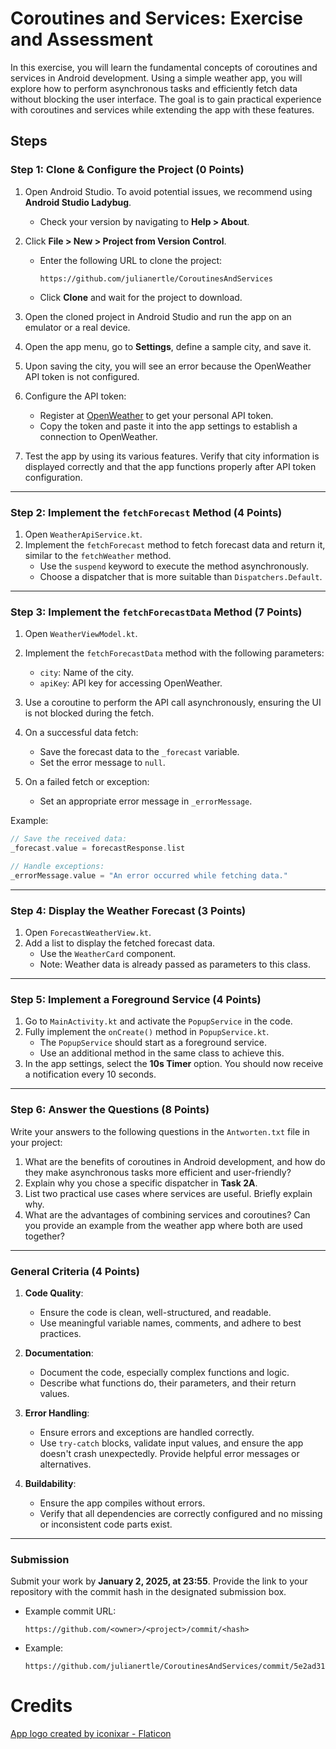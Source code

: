 # Coroutines and Services: Exercise and Assessment

In this exercise, you will learn the fundamental concepts of coroutines and services in Android
development. Using a simple weather app, you will explore how to perform asynchronous tasks and
efficiently fetch data without blocking the user interface. The goal is to gain practical experience
with coroutines and services while extending the app with these features.

## Steps

### Step 1: Clone & Configure the Project (0 Points)

1. Open Android Studio. To avoid potential issues, we recommend using **Android Studio Ladybug**.
    - Check your version by navigating to **Help > About**.

2. Click **File > New > Project from Version Control**.
    - Enter the following URL to clone the project:
      ```
      https://github.com/julianertle/CoroutinesAndServices
      ```
    - Click **Clone** and wait for the project to download.

3. Open the cloned project in Android Studio and run the app on an emulator or a real device.

4. Open the app menu, go to **Settings**, define a sample city, and save it.

5. Upon saving the city, you will see an error because the OpenWeather API token is not configured.

6. Configure the API token:
    - Register at [OpenWeather](https://home.openweathermap.org/api_keys) to get your personal API
      token.
    - Copy the token and paste it into the app settings to establish a connection to OpenWeather.

7. Test the app by using its various features. Verify that city information is displayed correctly
   and that the app functions properly after API token configuration.

---

### Step 2: Implement the `fetchForecast` Method (4 Points)

1. Open `WeatherApiService.kt`.
2. Implement the `fetchForecast` method to fetch forecast data and return it, similar to the
   `fetchWeather` method.
    - Use the `suspend` keyword to execute the method asynchronously.
    - Choose a dispatcher that is more suitable than `Dispatchers.Default`.

---

### Step 3: Implement the `fetchForecastData` Method (7 Points)

1. Open `WeatherViewModel.kt`.
2. Implement the `fetchForecastData` method with the following parameters:
    - `city`: Name of the city.
    - `apiKey`: API key for accessing OpenWeather.

3. Use a coroutine to perform the API call asynchronously, ensuring the UI is not blocked during the
   fetch.

4. On a successful data fetch:
    - Save the forecast data to the `_forecast` variable.
    - Set the error message to `null`.

5. On a failed fetch or exception:
    - Set an appropriate error message in `_errorMessage`.

Example:

```kotlin
// Save the received data:
_forecast.value = forecastResponse.list

// Handle exceptions:
_errorMessage.value = "An error occurred while fetching data."
```

---

### Step 4: Display the Weather Forecast (3 Points)

1. Open `ForecastWeatherView.kt`.
2. Add a list to display the fetched forecast data.
    - Use the `WeatherCard` component.
    - Note: Weather data is already passed as parameters to this class.

---

### Step 5: Implement a Foreground Service (4 Points)

1. Go to `MainActivity.kt` and activate the `PopupService` in the code.
2. Fully implement the `onCreate()` method in `PopupService.kt`.
    - The `PopupService` should start as a foreground service.
    - Use an additional method in the same class to achieve this.
3. In the app settings, select the **10s Timer** option. You should now receive a notification every
   10 seconds.

---

### Step 6: Answer the Questions (8 Points)

Write your answers to the following questions in the `Antworten.txt` file in your project:

1. What are the benefits of coroutines in Android development, and how do they make asynchronous
   tasks more efficient and user-friendly?
2. Explain why you chose a specific dispatcher in **Task 2A**.
3. List two practical use cases where services are useful. Briefly explain why.
4. What are the advantages of combining services and coroutines? Can you provide an example from the
   weather app where both are used together?

---

### General Criteria (4 Points)

1. **Code Quality**:
    - Ensure the code is clean, well-structured, and readable.
    - Use meaningful variable names, comments, and adhere to best practices.

2. **Documentation**:
    - Document the code, especially complex functions and logic.
    - Describe what functions do, their parameters, and their return values.

3. **Error Handling**:
    - Ensure errors and exceptions are handled correctly.
    - Use `try-catch` blocks, validate input values, and ensure the app doesn't crash unexpectedly.
      Provide helpful error messages or alternatives.

4. **Buildability**:
    - Ensure the app compiles without errors.
    - Verify that all dependencies are correctly configured and no missing or inconsistent code
      parts exist.

---

### Submission

Submit your work by **January 2, 2025, at 23:55**. Provide the link to your repository with the
commit hash in the designated submission box.

- Example commit URL:
  ```
  https://github.com/<owner>/<project>/commit/<hash>
  ```
- Example:
  ```
  https://github.com/julianertle/CoroutinesAndServices/commit/5e2ad317a9c3cae2bd2cf79bcc0530853a8a844b

# Credits

<a href="https://www.flaticon.com/free-icons/sun" title="sun icons">App logo created by iconixar -
Flaticon</a>